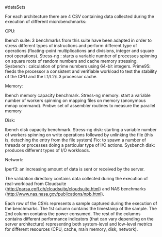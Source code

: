 #dataSets

For each architecture there are 4 CSV containing data collected during the execution of different microbenchmarks:

CPU: 

  Ibench suite: 3 benchmarks from this suite have been adapted in order to stress different types of instructions and perform different type of operations (floating-point multiplications and divisions, integer and square root operations).
  Stress-ng : starts a variable number of processes spinning on square roots of random numbers and cache memory stressing.
  Sysbench : calculation of prime numbers using 64-bit integers.
  Prime95: feeds the processor a consistent and verifiable workload to test the stability of the CPU and the L1/L2/L3 processor cache. 

Memory:

  Ibench memory capacity benchmark.
  Stress-ng memory: start a variable number of workers spinning on mapping files on memory (anonymous mmap command).
  Pmbw: set of assembler routines to measure the parallel memory
  
Disk:

  Ibench disk capacity benchmark.
  Stress-ng disk: starting a variable number of workers spinning on write operations followed by unlinking the file (this is, detaching the entry from the file system)
  Fio: to spawn a number of threads or processes doing a particular type of I/O actions.
  Sysbench disk: produces different types of I/O workloads.

Network:

  Iperf3: an increasing amount of data is sent or received by the server.

The validation directory contains data collected during the execution of real-workload from Cloudsuite (http://parsa.epfl.ch/cloudsuite/cloudsuite.html) and  NAS benchmarks (http://www.nas.nasa.gov/publications/npb.html).


Each row of the CSVs represents a sample captured during the execution of the benchmarks.
The 1st column contains the timestamp of the sample. 
The 2nd column contains the power consumed. 
The rest of the columns contains different performance indicators (that can vary depending on the server architecture) representing both system-level and low-level metrics for different resources (CPU, cache, main memory, disk, network).

